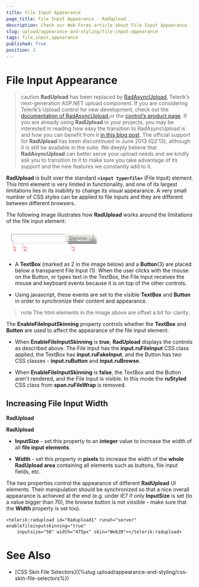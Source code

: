```yaml
---
title: File Input Appearance
page_title: File Input Appearance - RadUpload
description: Check our Web Forms article about File Input Appearance.
slug: upload/appearance-and-styling/file-input-appearance
tags: file,input,appearance
published: True
position: 2
---
```


# File Input Appearance



>caution  **RadUpload** has been replaced by [RadAsyncUpload](https://demos.telerik.com/aspnet-ajax/asyncupload/examples/overview/defaultcs.aspx), Telerik’s next-generation ASP.NET upload component. If you are considering Telerik’s Upload control for new development, check out the [documentation of RadAsyncUpload ](https://www.telerik.com/help/aspnet-ajax/asyncupload-overview.html) or the [control’s product page](https://www.telerik.com/products/aspnet-ajax/asyncupload.aspx). If you are already using **RadUpload** in your projects, you may be interested in reading how easy the transition to RadAsyncUpload is and how you can benefit from it [in this blog post](https://blogs.telerik.com/blogs/12-12-05/the-case-of-telerik-s-new-old-asp.net-ajax-upload-control-radasyncupload). The official support for **RadUpload** has been discontinued in June 2013 (Q2’13), although it is still be available in the suite. We deeply believe that **RadAsyncUpload** can better serve your upload needs and we kindly ask you to transition to it to make sure you take advantage of its support and the new features we constantly add to it.
>


**RadUpload** is built over the standard **`<input type=file>`** (File Input) element. This html element is very limited in functionality, and one of its largest limitations lies in its inability to change its visual appearance. A very small number of CSS styles can be applied to file inputs and they are different between different browsers.

The following image illustrates how **RadUpload** works around the limitations of the file input element:

![Implementation](images/upload_implementation.png)

* A **TextBox** (marked as 2 in the image below) and a **Button**(3) are placed below a transparent File Input (1). When the user clicks with the mouse on the Button, or types text in the TextBox, the File Input receives the mouse and keyboard events because it is on top of the other controls.

* Using javascript, these events are set to the visible **TextBox** and **Button** in order to synchronize their content and appearance.

>note The html elements in the image above are offset a bit for clarity.
>


The **EnableFileInputSkinning** property controls whether the **TextBox** and **Button** are used to affect the appearance of the file input element:

* When **EnableFileInputSkinning** is **true**, **RadUpload** displays the controls as described above. The File Input has the **input.ruFileInput** CSS class applied, the TextBox has **input.ruFakeInput**, and the Button has two CSS classes - **input.ruButton** and **input.ruBrowse**.

* When **EnableFileInputSkinning** is **false**, the TextBox and the Button aren't rendered, and the File Input is visible. In this mode the **ruStyled** CSS class from **span.ruFileWrap** is removed.

## Increasing File Input Width

**RadUpload**

**RadUpload**

* **InputSize** - set this property to an **integer** value to increase the width of all **file input elements**.

* **Width** - set this property in **pixels** to increase the width of the **whole RadUpload area** containing all elements such as buttons, file input fields, etc.

The two properties control the appearance of different **RadUpload** UI elements. Their manipulation should be synchronized so that a nice overall appearance is achieved at the end (e.g. under IE7 if only **InputSize** is set (to a value bigger than 70), the browse button is not vissible - make sure that the **Width** property is set too).

````ASPNET
<telerik:radupload id="Radupload1" runat="server" enablefileinputskinning="true"
    inputsize="50" width="475px" skin="Web20"></telerik:radupload>
````



# See Also

 * [CSS Skin File Selectors]({%slug upload/appearance-and-styling/css-skin-file-selectors%})
